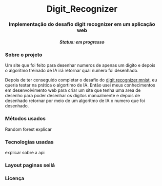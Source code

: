 <h1 align="center">Digit_Recognizer</h1>

<h3 align="center">Implementação do desafio digit recognizer em um aplicação web</h3>
<h5 align="center">Status: em progresso</h5>

<h3>Sobre o projeto</h3>
<p>Um site que foi feito para desenhar numeros de apenas um digito e depois o algoritmo treinado de IA irá retornar qual numero foi desenhado.</p>

<p>Depois de ter conseguido completar o desafio do <a href="https://www.kaggle.com/competitions/digit-recognizer">
digit recognizer mnist</a>, eu queria testar na prática o algortimo de IA. Então usei meus conhecimentos em desenvolvimento web para criar um site que tenha uma area de desenho para poder desenhar os digitos manualmente e 
depois de desenhado retornar por meio de um algoritmo de IA o numero que foi desenhado.</p>

<h3>Métodos usados</h3>
Random forest explicar 

<h3>Tecnologias usadas</h3>

explicar sobre a api

<h3>Layout paginas seilá</h3>

<h3>Licença</h3>

